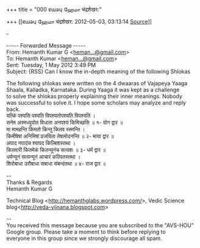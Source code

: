+++
title = "000 ɐɯǝɥ ஹேமா चंद्रशेखर:"

+++
[[ɐɯǝɥ ஹேமா चंद्रशेखर:	2012-05-03, 03:13:14 [Source](https://groups.google.com/g/samskrita/c/yVOrpCjgjII)]]



\-

----- Forwarded Message -----  
From: Hemanth Kumar G \<[heman...@gmail.com]()\>  
To: Hemanth Kumar \<[heman...@gmail.com]()\>  
Sent: Tuesday, 1 May 2012 3:49 PM  
Subject: {RSS} Can I know the in-depth meaning of the following Shlokas

The following shlokas were written on the 4 dwaaras of Vajapeya Yaaga  
Shaala, Kalladka, Karnataka. During Yaaga it was kept as a challenge  
to solve the shlokas properly explaining their inner meanings. Nobody  
was successful to solve it. I hope some scholars may analyze and reply  
back.  
यत्किं पश्यसि पश्यति विपश्यतोपश्यति विपश्यति ।  
सनेम अस्मध्युयोत विधाता अनपश्यं किमिच्छसि ॥ १- योग द्वार ॥  
मा मामहन्ति किमतो किन्तु कितव स्स्मन्ति ।  
किमीषेषां अनिमिषां प्रजयिता तेषामोदनन्ति ॥ २- माया द्वार ॥  
अपाद नपादंच श्यापद किल्बिशस्तथा ।  
कितवारी कितमेकं कितन्यूनंच सत्यशः ॥ ३- धर्म द्वार ॥  
धर्मन्यूनं सत्यन्यूनं आचारं कल्पितस्तथा ।  
शिरोबाधा उरौबाधा सबाधा संबन्दंतथा ॥ ४- राज द्वार ॥

--  
Thanks & Regards  
Hemanth Kumar G

Technical Blog \<<http://hemanthglabs.wordpress.com/>\>, Vedic Science  
blog\<<http://veda-vijnana.blogspot.com>\>

--  
You received this message because you are subscribed to the "AVS-HOU"  
Google group. Please take a moment to think before replying to  
everyone in this group since we strongly discourage all spam.  

